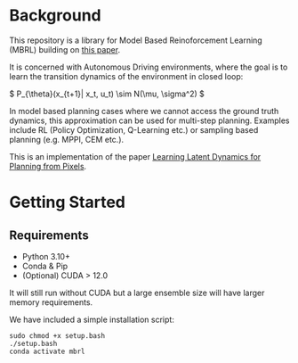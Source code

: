 # Background

This repository is a library for Model Based Reinoforcement Learning (MBRL) building on [this paper](https://arxiv.org/abs/2104.10159). 

It is concerned with Autonomous Driving environments, where the goal is to learn the transition dynamics of the environment in closed loop: 

$
P_{\theta}(x_{t+1}| x_t, u_t) \sim N(\mu, \sigma^2)
$

In model based planning cases where we cannot access the ground truth dynamics, this approximation can be used for multi-step planning. Examples include RL (Policy Optimization, Q-Learning etc.) or sampling based planning (e.g. MPPI, CEM etc.).

This is an implementation of the paper [Learning Latent Dynamics for Planning from Pixels](https://proceedings.mlr.press/v97/hafner19a/hafner19a.pdf).

# Getting Started 
## Requirements
 - Python 3.10+ 
 - Conda & Pip 
 - (Optional) CUDA > 12.0 

It will still run without CUDA but a large ensemble size will have larger memory requirements. 

We have included a simple installation script:

```
sudo chmod +x setup.bash 
./setup.bash
conda activate mbrl
```

